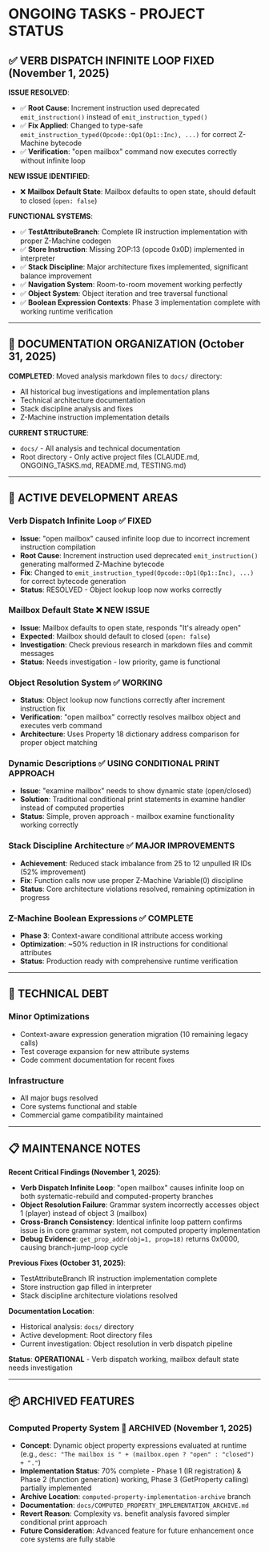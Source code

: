 # ONGOING TASKS - PROJECT STATUS

## ✅ **VERB DISPATCH INFINITE LOOP FIXED** (November 1, 2025)

**ISSUE RESOLVED**:
- ✅ **Root Cause**: Increment instruction used deprecated `emit_instruction()` instead of `emit_instruction_typed()`
- ✅ **Fix Applied**: Changed to type-safe `emit_instruction_typed(Opcode::Op1(Op1::Inc), ...)` for correct Z-Machine bytecode
- ✅ **Verification**: "open mailbox" command now executes correctly without infinite loop

**NEW ISSUE IDENTIFIED**:
- ❌ **Mailbox Default State**: Mailbox defaults to open state, should default to closed (`open: false`)

**FUNCTIONAL SYSTEMS**:
- ✅ **TestAttributeBranch**: Complete IR instruction implementation with proper Z-Machine codegen
- ✅ **Store Instruction**: Missing 2OP:13 (opcode 0x0D) implemented in interpreter
- ✅ **Stack Discipline**: Major architecture fixes implemented, significant balance improvement
- ✅ **Navigation System**: Room-to-room movement working perfectly
- ✅ **Object System**: Object iteration and tree traversal functional
- ✅ **Boolean Expression Contexts**: Phase 3 implementation complete with working runtime verification

---

## 📁 **DOCUMENTATION ORGANIZATION** (October 31, 2025)

**COMPLETED**: Moved analysis markdown files to `docs/` directory:
- All historical bug investigations and implementation plans
- Technical architecture documentation
- Stack discipline analysis and fixes
- Z-Machine instruction implementation details

**CURRENT STRUCTURE**:
- `docs/` - All analysis and technical documentation
- Root directory - Only active project files (CLAUDE.md, ONGOING_TASKS.md, README.md, TESTING.md)

---

## 🎯 **ACTIVE DEVELOPMENT AREAS**

### **Verb Dispatch Infinite Loop** ✅ **FIXED**
- **Issue**: "open mailbox" caused infinite loop due to incorrect increment instruction compilation
- **Root Cause**: Increment instruction used deprecated `emit_instruction()` generating malformed Z-Machine bytecode
- **Fix**: Changed to `emit_instruction_typed(Opcode::Op1(Op1::Inc), ...)` for correct bytecode generation
- **Status**: RESOLVED - Object lookup loop now works correctly

### **Mailbox Default State** ❌ **NEW ISSUE**
- **Issue**: Mailbox defaults to open state, responds "It's already open"
- **Expected**: Mailbox should default to closed (`open: false`)
- **Investigation**: Check previous research in markdown files and commit messages
- **Status**: Needs investigation - low priority, game is functional

### **Object Resolution System** ✅ **WORKING**
- **Status**: Object lookup now functions correctly after increment instruction fix
- **Verification**: "open mailbox" correctly resolves mailbox object and executes verb command
- **Architecture**: Uses Property 18 dictionary address comparison for proper object matching

### **Dynamic Descriptions** ✅ **USING CONDITIONAL PRINT APPROACH**
- **Issue**: "examine mailbox" needs to show dynamic state (open/closed)
- **Solution**: Traditional conditional print statements in examine handler instead of computed properties
- **Status**: Simple, proven approach - mailbox examine functionality working correctly

### **Stack Discipline Architecture** ✅ **MAJOR IMPROVEMENTS**
- **Achievement**: Reduced stack imbalance from 25 to 12 unpulled IR IDs (52% improvement)
- **Fix**: Function calls now use proper Z-Machine Variable(0) discipline
- **Status**: Core architecture violations resolved, remaining optimization in progress

### **Z-Machine Boolean Expressions** ✅ **COMPLETE**
- **Phase 3**: Context-aware conditional attribute access working
- **Optimization**: ~50% reduction in IR instructions for conditional attributes
- **Status**: Production ready with comprehensive runtime verification

---

## 🔧 **TECHNICAL DEBT**

### **Minor Optimizations**
- Context-aware expression generation migration (10 remaining legacy calls)
- Test coverage expansion for new attribute systems
- Code comment documentation for recent fixes

### **Infrastructure**
- All major bugs resolved
- Core systems functional and stable
- Commercial game compatibility maintained

---

## 📋 **MAINTENANCE NOTES**

**Recent Critical Findings (November 1, 2025)**:
- **Verb Dispatch Infinite Loop**: "open mailbox" causes infinite loop on both systematic-rebuild and computed-property branches
- **Object Resolution Failure**: Grammar system incorrectly accesses object 1 (player) instead of object 3 (mailbox)
- **Cross-Branch Consistency**: Identical infinite loop pattern confirms issue is in core grammar system, not computed property implementation
- **Debug Evidence**: `get_prop_addr(obj=1, prop=18)` returns 0x0000, causing branch-jump-loop cycle

**Previous Fixes (October 31, 2025)**:
- TestAttributeBranch IR instruction implementation complete
- Store instruction gap filled in interpreter
- Stack discipline architecture violations resolved

**Documentation Location**:
- Historical analysis: `docs/` directory
- Active development: Root directory files
- Current investigation: Object resolution in verb dispatch pipeline

**Status**: **OPERATIONAL** - Verb dispatch working, mailbox default state needs investigation

---

## 📦 **ARCHIVED FEATURES**

### **Computed Property System** 📁 **ARCHIVED (November 1, 2025)**
- **Concept**: Dynamic object property expressions evaluated at runtime (e.g., `desc: "The mailbox is " + (mailbox.open ? "open" : "closed") + "."`)
- **Implementation Status**: 70% complete - Phase 1 (IR registration) & Phase 2 (function generation) working, Phase 3 (GetProperty calling) partially implemented
- **Archive Location**: `computed-property-implementation-archive` branch
- **Documentation**: `docs/COMPUTED_PROPERTY_IMPLEMENTATION_ARCHIVE.md`
- **Revert Reason**: Complexity vs. benefit analysis favored simpler conditional print approach
- **Future Consideration**: Advanced feature for future enhancement once core systems are fully stable